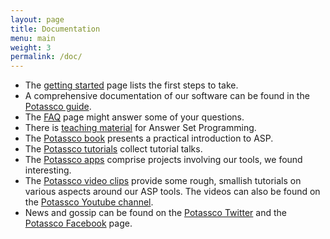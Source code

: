 ```yaml
---
layout: page
title: Documentation
menu: main
weight: 3
permalink: /doc/
---
```


* The [getting started](/doc/start/) page lists the first steps to take.
* A comprehensive documentation of our software can be found in the [Potassco guide](https://github.com/potassco/guide/releases/).
* The [FAQ](/doc/faq/) page might answer some of your questions.
* There is [teaching material](/teaching/) for Answer Set Programming.
* The [Potassco book](/book/) presents a practical introduction to ASP.
* The [Potassco tutorials](/doc/tutorials/) collect tutorial talks.
* The [Potassco apps](/doc/apps/) comprise projects involving our tools, we found interesting.
* The [Potassco video clips](/doc/videos/) provide some rough, smallish tutorials on various aspects around our ASP tools.
  The videos can also be found on the [Potassco Youtube channel](https://www.youtube.com/channel/UCnvoHDf9RqBJxKPSGdToLzA/feed).
* News and gossip can be found on the [Potassco Twitter](https://twitter.com/potassco) and the [Potassco Facebook](https://facebook.com/potassco/) page.
